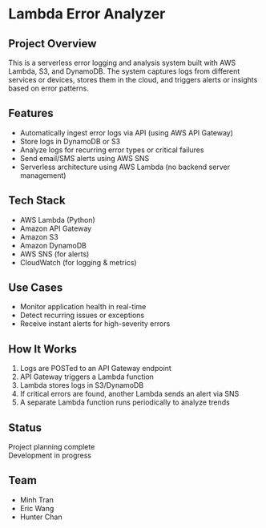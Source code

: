 # Lambda Error Analyzer

## Project Overview
This is a serverless error logging and analysis system built with AWS Lambda, S3, and DynamoDB. The system captures logs from different services or devices, stores them in the cloud, and triggers alerts or insights based on error patterns.

## Features
- Automatically ingest error logs via API (using AWS API Gateway)
- Store logs in DynamoDB or S3
- Analyze logs for recurring error types or critical failures
- Send email/SMS alerts using AWS SNS
- Serverless architecture using AWS Lambda (no backend server management)

## Tech Stack
- AWS Lambda (Python)
- Amazon API Gateway
- Amazon S3
- Amazon DynamoDB
- AWS SNS (for alerts)
- CloudWatch (for logging & metrics)

## Use Cases
- Monitor application health in real-time
- Detect recurring issues or exceptions
- Receive instant alerts for high-severity errors

## How It Works
1. Logs are POSTed to an API Gateway endpoint
2. API Gateway triggers a Lambda function
3. Lambda stores logs in S3/DynamoDB
4. If critical errors are found, another Lambda sends an alert via SNS
5. A separate Lambda function runs periodically to analyze trends

## Status
Project planning complete  
Development in progress

## Team
- Minh Tran
- Eric Wang
- Hunter Chan
